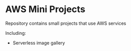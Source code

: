 # AWS Mini Projects

Repository contains small projects that use AWS services

Including:
- Serverless image gallery

